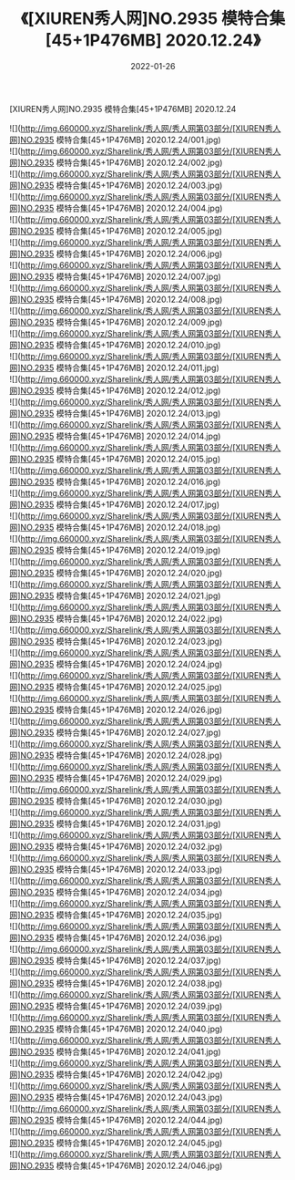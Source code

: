 ﻿---
layout: post
title:  《[XIUREN秀人网]NO.2935 模特合集[45+1P476MB] 2020.12.24》
date:   2022-01-26
img: http://img.660000.xyz/Sharelink/秀人网/秀人网第03部分/[XIUREN秀人网]NO.2935 模特合集[45+1P476MB] 2020.12.24/000.jpg
categories: [美女, 清纯, 唯美]
---

[XIUREN秀人网]NO.2935 模特合集[45+1P476MB] 2020.12.24

 ![](http://img.660000.xyz/Sharelink/秀人网/秀人网第03部分/[XIUREN秀人网]NO.2935 模特合集[45+1P476MB] 2020.12.24/001.jpg) <br>![](http://img.660000.xyz/Sharelink/秀人网/秀人网第03部分/[XIUREN秀人网]NO.2935 模特合集[45+1P476MB] 2020.12.24/002.jpg) <br>![](http://img.660000.xyz/Sharelink/秀人网/秀人网第03部分/[XIUREN秀人网]NO.2935 模特合集[45+1P476MB] 2020.12.24/003.jpg) <br>![](http://img.660000.xyz/Sharelink/秀人网/秀人网第03部分/[XIUREN秀人网]NO.2935 模特合集[45+1P476MB] 2020.12.24/004.jpg) <br>![](http://img.660000.xyz/Sharelink/秀人网/秀人网第03部分/[XIUREN秀人网]NO.2935 模特合集[45+1P476MB] 2020.12.24/005.jpg) <br>![](http://img.660000.xyz/Sharelink/秀人网/秀人网第03部分/[XIUREN秀人网]NO.2935 模特合集[45+1P476MB] 2020.12.24/006.jpg) <br>![](http://img.660000.xyz/Sharelink/秀人网/秀人网第03部分/[XIUREN秀人网]NO.2935 模特合集[45+1P476MB] 2020.12.24/007.jpg) <br>![](http://img.660000.xyz/Sharelink/秀人网/秀人网第03部分/[XIUREN秀人网]NO.2935 模特合集[45+1P476MB] 2020.12.24/008.jpg) <br>![](http://img.660000.xyz/Sharelink/秀人网/秀人网第03部分/[XIUREN秀人网]NO.2935 模特合集[45+1P476MB] 2020.12.24/009.jpg) <br>![](http://img.660000.xyz/Sharelink/秀人网/秀人网第03部分/[XIUREN秀人网]NO.2935 模特合集[45+1P476MB] 2020.12.24/010.jpg) <br>![](http://img.660000.xyz/Sharelink/秀人网/秀人网第03部分/[XIUREN秀人网]NO.2935 模特合集[45+1P476MB] 2020.12.24/011.jpg) <br>![](http://img.660000.xyz/Sharelink/秀人网/秀人网第03部分/[XIUREN秀人网]NO.2935 模特合集[45+1P476MB] 2020.12.24/012.jpg) <br>![](http://img.660000.xyz/Sharelink/秀人网/秀人网第03部分/[XIUREN秀人网]NO.2935 模特合集[45+1P476MB] 2020.12.24/013.jpg) <br>![](http://img.660000.xyz/Sharelink/秀人网/秀人网第03部分/[XIUREN秀人网]NO.2935 模特合集[45+1P476MB] 2020.12.24/014.jpg) <br>![](http://img.660000.xyz/Sharelink/秀人网/秀人网第03部分/[XIUREN秀人网]NO.2935 模特合集[45+1P476MB] 2020.12.24/015.jpg) <br>![](http://img.660000.xyz/Sharelink/秀人网/秀人网第03部分/[XIUREN秀人网]NO.2935 模特合集[45+1P476MB] 2020.12.24/016.jpg) <br>![](http://img.660000.xyz/Sharelink/秀人网/秀人网第03部分/[XIUREN秀人网]NO.2935 模特合集[45+1P476MB] 2020.12.24/017.jpg) <br>![](http://img.660000.xyz/Sharelink/秀人网/秀人网第03部分/[XIUREN秀人网]NO.2935 模特合集[45+1P476MB] 2020.12.24/018.jpg) <br>![](http://img.660000.xyz/Sharelink/秀人网/秀人网第03部分/[XIUREN秀人网]NO.2935 模特合集[45+1P476MB] 2020.12.24/019.jpg) <br>![](http://img.660000.xyz/Sharelink/秀人网/秀人网第03部分/[XIUREN秀人网]NO.2935 模特合集[45+1P476MB] 2020.12.24/020.jpg) <br>![](http://img.660000.xyz/Sharelink/秀人网/秀人网第03部分/[XIUREN秀人网]NO.2935 模特合集[45+1P476MB] 2020.12.24/021.jpg) <br>![](http://img.660000.xyz/Sharelink/秀人网/秀人网第03部分/[XIUREN秀人网]NO.2935 模特合集[45+1P476MB] 2020.12.24/022.jpg) <br>![](http://img.660000.xyz/Sharelink/秀人网/秀人网第03部分/[XIUREN秀人网]NO.2935 模特合集[45+1P476MB] 2020.12.24/023.jpg) <br>![](http://img.660000.xyz/Sharelink/秀人网/秀人网第03部分/[XIUREN秀人网]NO.2935 模特合集[45+1P476MB] 2020.12.24/024.jpg) <br>![](http://img.660000.xyz/Sharelink/秀人网/秀人网第03部分/[XIUREN秀人网]NO.2935 模特合集[45+1P476MB] 2020.12.24/025.jpg) <br>![](http://img.660000.xyz/Sharelink/秀人网/秀人网第03部分/[XIUREN秀人网]NO.2935 模特合集[45+1P476MB] 2020.12.24/026.jpg) <br>![](http://img.660000.xyz/Sharelink/秀人网/秀人网第03部分/[XIUREN秀人网]NO.2935 模特合集[45+1P476MB] 2020.12.24/027.jpg) <br>![](http://img.660000.xyz/Sharelink/秀人网/秀人网第03部分/[XIUREN秀人网]NO.2935 模特合集[45+1P476MB] 2020.12.24/028.jpg) <br>![](http://img.660000.xyz/Sharelink/秀人网/秀人网第03部分/[XIUREN秀人网]NO.2935 模特合集[45+1P476MB] 2020.12.24/029.jpg) <br>![](http://img.660000.xyz/Sharelink/秀人网/秀人网第03部分/[XIUREN秀人网]NO.2935 模特合集[45+1P476MB] 2020.12.24/030.jpg) <br>![](http://img.660000.xyz/Sharelink/秀人网/秀人网第03部分/[XIUREN秀人网]NO.2935 模特合集[45+1P476MB] 2020.12.24/031.jpg) <br>![](http://img.660000.xyz/Sharelink/秀人网/秀人网第03部分/[XIUREN秀人网]NO.2935 模特合集[45+1P476MB] 2020.12.24/032.jpg) <br>![](http://img.660000.xyz/Sharelink/秀人网/秀人网第03部分/[XIUREN秀人网]NO.2935 模特合集[45+1P476MB] 2020.12.24/033.jpg) <br>![](http://img.660000.xyz/Sharelink/秀人网/秀人网第03部分/[XIUREN秀人网]NO.2935 模特合集[45+1P476MB] 2020.12.24/034.jpg) <br>![](http://img.660000.xyz/Sharelink/秀人网/秀人网第03部分/[XIUREN秀人网]NO.2935 模特合集[45+1P476MB] 2020.12.24/035.jpg) <br>![](http://img.660000.xyz/Sharelink/秀人网/秀人网第03部分/[XIUREN秀人网]NO.2935 模特合集[45+1P476MB] 2020.12.24/036.jpg) <br>![](http://img.660000.xyz/Sharelink/秀人网/秀人网第03部分/[XIUREN秀人网]NO.2935 模特合集[45+1P476MB] 2020.12.24/037.jpg) <br>![](http://img.660000.xyz/Sharelink/秀人网/秀人网第03部分/[XIUREN秀人网]NO.2935 模特合集[45+1P476MB] 2020.12.24/038.jpg) <br>![](http://img.660000.xyz/Sharelink/秀人网/秀人网第03部分/[XIUREN秀人网]NO.2935 模特合集[45+1P476MB] 2020.12.24/039.jpg) <br>![](http://img.660000.xyz/Sharelink/秀人网/秀人网第03部分/[XIUREN秀人网]NO.2935 模特合集[45+1P476MB] 2020.12.24/040.jpg) <br>![](http://img.660000.xyz/Sharelink/秀人网/秀人网第03部分/[XIUREN秀人网]NO.2935 模特合集[45+1P476MB] 2020.12.24/041.jpg) <br>![](http://img.660000.xyz/Sharelink/秀人网/秀人网第03部分/[XIUREN秀人网]NO.2935 模特合集[45+1P476MB] 2020.12.24/042.jpg) <br>![](http://img.660000.xyz/Sharelink/秀人网/秀人网第03部分/[XIUREN秀人网]NO.2935 模特合集[45+1P476MB] 2020.12.24/043.jpg) <br>![](http://img.660000.xyz/Sharelink/秀人网/秀人网第03部分/[XIUREN秀人网]NO.2935 模特合集[45+1P476MB] 2020.12.24/044.jpg) <br>![](http://img.660000.xyz/Sharelink/秀人网/秀人网第03部分/[XIUREN秀人网]NO.2935 模特合集[45+1P476MB] 2020.12.24/045.jpg) <br>![](http://img.660000.xyz/Sharelink/秀人网/秀人网第03部分/[XIUREN秀人网]NO.2935 模特合集[45+1P476MB] 2020.12.24/046.jpg) <br>